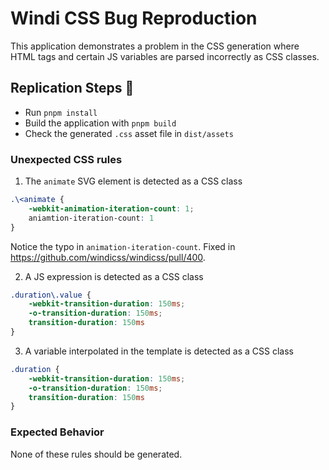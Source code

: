 # Windi CSS Bug Reproduction

This application demonstrates a problem in the CSS generation where HTML tags
and certain JS variables are parsed incorrectly as CSS classes.

## Replication Steps 🐞

- Run `pnpm install`
- Build the application with `pnpm build`
- Check the generated `.css` asset file in `dist/assets`

### Unexpected CSS rules

1. The `animate` SVG element is detected as a CSS class

  ```css
  .\<animate {
      -webkit-animation-iteration-count: 1;
      aniamtion-iteration-count: 1
  }
  ```

  Notice the typo in `animation-iteration-count`. Fixed in https://github.com/windicss/windicss/pull/400.

2. A JS expression is detected as a CSS class

  ```css
  .duration\.value {
      -webkit-transition-duration: 150ms;
      -o-transition-duration: 150ms;
      transition-duration: 150ms
  }
  ```

3. A variable interpolated in the template is detected as a CSS class

  ```css
  .duration {
      -webkit-transition-duration: 150ms;
      -o-transition-duration: 150ms;
      transition-duration: 150ms
  }
  ```

### Expected Behavior

None of these rules should be generated.
